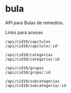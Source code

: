 # bula
API para Bulas de remedios.


Links para acesso

	/api/cid10/capitulos
	/api/cid10/capitulo/:id'

	/api/cid10/categorias
	/api/cid10/categoria/:id

	/api/cid10/grupos
	/api/cid10/grupo/:id

	/api/cid10/subcategorias
	/api/cid10/subcategoria/:id
